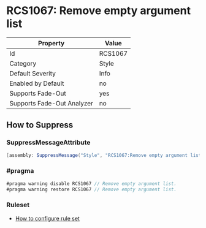 # RCS1067: Remove empty argument list

Property | Value
--- | --- 
Id | RCS1067
Category | Style
Default Severity | Info
Enabled by Default | no
Supports Fade-Out | yes
Supports Fade-Out Analyzer | no

## How to Suppress

### SuppressMessageAttribute

```csharp
[assembly: SuppressMessage("Style", "RCS1067:Remove empty argument list.", Justification = "<Pending>")]
```

### \#pragma

```csharp
#pragma warning disable RCS1067 // Remove empty argument list.
#pragma warning restore RCS1067 // Remove empty argument list.
```

### Ruleset

* [How to configure rule set](../HowToConfigureAnalyzers.md)
